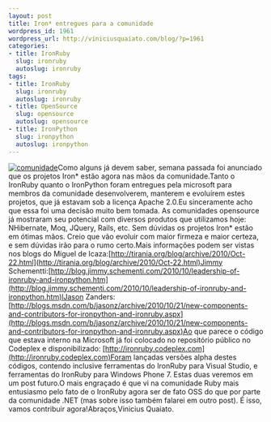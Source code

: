 ```yaml
--- 
layout: post
title: Iron* entregues para a comunidade
wordpress_id: 1961
wordpress_url: http://viniciusquaiato.com/blog/?p=1961
categories: 
- title: IronRuby
  slug: ironruby
  autoslug: ironruby
tags: 
- title: IronRuby
  slug: ironruby
  autoslug: ironruby
- title: OpenSource
  slug: opensource
  autoslug: opensource
- title: IronPython
  slug: ironpython
  autoslug: ironpython
---
```

[![](http://viniciusquaiato.com/blog/wp-content/uploads/2010/10/comunidsde.jpg "comunidade")](http://viniciusquaiato.com/blog/wp-content/uploads/2010/10/comunidsde.jpg)Como alguns já devem saber, semana passada foi anunciado que os projetos Iron* estão agora nas mãos da comunidade.Tanto o IronRuby quanto o IronPython foram entregues pela microsoft para membros da comunidade desenvolverem, manterem e evoluírem estes projetos, que já estavam sob a licença Apache 2.0.Eu sinceramente acho que essa foi uma decisão muito bem tomada. As comunidades opensource já mostraram seu potencial com diversos produtos que utilizamos hoje: NHibernate, Moq, JQuery, Rails, etc. Sem dúvidas os projetos Iron* estão em ótimas mãos. Creio que vão evoluir com maior firmeza e maior certeza, e sem dúvidas irão para o rumo certo.Mais informações podem ser vistas nos blogs do Miguel de Icaza:[http://tirania.org/blog/archive/2010/Oct-22.html](http://tirania.org/blog/archive/2010/Oct-22.html)Jimmy Schementti:[http://blog.jimmy.schementi.com/2010/10/leadership-of-ironruby-and-ironpython.htm](http://blog.jimmy.schementi.com/2010/10/leadership-of-ironruby-and-ironpython.htm)lJason Zanders:[http://blogs.msdn.com/b/jasonz/archive/2010/10/21/new-components-and-contributors-for-ironpython-and-ironruby.aspx](http://blogs.msdn.com/b/jasonz/archive/2010/10/21/new-components-and-contributors-for-ironpython-and-ironruby.aspx)Ao que parece o código que estava interno na Microsoft já foi colocado no repositório público no Codeplex e disponibilizado: [http://ironruby.codeplex.com](http://ironruby.codeplex.com)Foram lançadas versões alpha destes códigos, contendo inclusive ferramentas do IronRuby para Visual Studio, e ferramentas do IronRuby para Windows Phone 7. Estas duas veremos em um post futuro.O mais engraçado é que vi na comunidade Ruby mais entusiasmo pelo fato de o IronRuby agora ser de fato OSS do que por parte da comunidade .NET (mas sobre isso também falarei em outro post). É isso, vamos contribuir agora!Abraços,Vinicius Quaiato.
